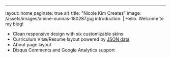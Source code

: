 ---
layout: home
paginate: true
alt_title: "Nicole Kim Creates"
image: /assets/images/amine-ounnas-180287.jpg
introduction: |
 Hello. Welcome to my blog!

  - Clean responsive design with six customizable skins
  - Curriculum Vitæ/Resume layout powered by [JSON data](http://registry.jsonresume.org/)
  - About page layout
  - Disqus Comments and Google Analytics support
